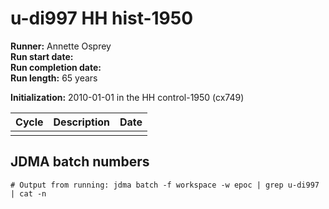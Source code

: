 # u-di997 HH hist-1950

**Runner:** Annette Osprey  
**Run start date:**    
**Run completion date:**   
**Run length:** 65 years   

**Initialization:** 2010-01-01 in the HH control-1950 (cx749)  

| Cycle | Description | Date |
| --- | --- | --- |
| | | | 

## JDMA batch numbers
```
# Output from running: jdma batch -f workspace -w epoc | grep u-di997 | cat -n

```

